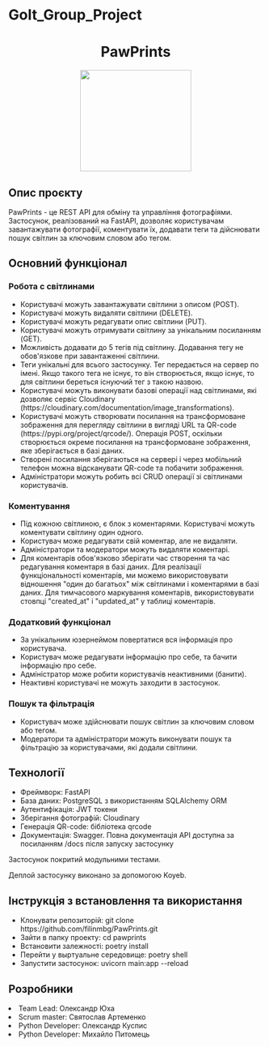 
# GoIt_Group_Project

<h1 align="center">PawPrints</h1> 

<p align="center">
  <img src="https://github.com/filinmbg/PawPrints/blob/main/image/pawprints.png" width="220" height="200" />
</p>
<h2>Опис проєкту</h2>
<a>PawPrints - це REST API для обміну та управління фотографіями. Застосунок, реалізований на FastAPI, дозволяє користувачам завантажувати фотографії, коментувати їх, додавати теги та дійснювати пошук світлин за ключовим словом або тегом.</a> 

<h2>Основний функціонал</h2>

<h3>Робота с світлинами</h3>
<ul>
  <li>Користувачі можуть завантажувати світлини з описом (POST).</li>
  <li>Користувачі можуть видаляти світлини (DELETE).</li>
  <li>Користувачі можуть редагувати опис світлини (PUT).</li>
  <li>Користувачі можуть отримувати світлину за унікальним посиланням (GET).</li>
  <li>Можливість додавати до 5 тегів під світлину. Додавання тегу не обов'язкове при завантаженні світлини.</li>
  <li>Теги унікальні для всього застосунку. Тег передається на сервер по імені. Якщо такого тега не існує, то він створюється, якщо існує, то для світлини береться існуючий тег з такою назвою.</li>
  <li>Користувачі можуть виконувати базові операції над світлинами, які дозволяє сервіс Cloudinary (https://cloudinary.com/documentation/image_transformations).</li>
  <li>Користувачі можуть створювати посилання на трансформоване зображення для перегляду світлини в вигляді URL та QR-code (https://pypi.org/project/qrcode/). Операція POST, оскільки створюється окреме посилання на трансформоване зображення, яке зберігається в базі даних.</li>
  <li>Створені посилання зберігаються на сервері і через мобільний телефон можна відсканувати QR-code та побачити зображення.</li>
  <li>Адміністратори можуть робить всі CRUD операції зі світлинами користувачів.</li>
</ul>

<h3>Коментування</h3>
<ul>
  <li>Під кожною світлиною, є блок з коментарями. Користувачі можуть коментувати світлину один одного.</li>
  <li>Користувач може редагувати свій коментар, але не видаляти.</li>
  <li>Адміністратори та модератори можуть видаляти коментарі.</li>
  <li>Для коментарів обов'язково зберігати час створення та час редагування коментаря в базі даних. Для реалізації функціональності коментарів, ми можемо використовувати відношення "один до багатьох" між світлинами і коментарями в базі даних. Для тимчасового маркування коментарів, використовувати стовпці "created_at" і "updated_at" у таблиці коментарів.</li>
</ul>

<h3>Додатковий функціонал</h3>
<ul>
  <li>За унікальним юзернеймом повертатися вся інформація про користувача.</li>
  <li>Користувач може редагувати інформацію про себе, та бачити інформацію про себе.</li> 
  <li>Адміністратор може робити користувачів неактивними (банити).</li> 
  <li>Неактивні користувачі не можуть заходити в застосунок.</li>
</ul>

<h3>Пошук та фільтрація</h3>
<ul>
 <li>Користувач може здійснювати пошук світлин за ключовим словом або тегом.</li>
 <li>Модератори та адміністратори можуть виконувати пошук та фільтрацію за користувачами, які додали світлини.</li>
</ul>

<h2>Технології</h2>
<ul>
  <li>Фреймворк: FastAPI</li>
  <li>База даних: PostgreSQL з використанням SQLAlchemy ORM</li>
  <li>Аутентифікація: JWT токени</li>
  <li>Зберігання фотографій: Cloudinary</li>
  <li>Генерація QR-code: бібліотека qrcode</li>
  <li>Документація: Swagger. Повна документація API доступна за посиланням /docs після запуску застосунку</li>
</ul>

<a>Застосунок покритий модульними тестами.</a>
<p>Деплой застосунку виконано за допомогою Koyeb.</p>

<h2>Інструкція з встановлення та використання</h2>
<ul>
  <li>Клонувати репозиторій: git clone https://github.com/filinmbg/PawPrints.git</li>
  <li>Зайти в папку проекту: cd pawprints</li>
  <li>Встановити залежності: poetry install</li>
  <li>Перейти у выртуальне середовище: poetry shell</li>
  <li>Запустити застосунок: uvicorn main:app --reload</li>
</ul>

<h2>Розробники</h2
<ul>
  <li>Team Lead: Олександр Юха</li>
  <li>Scrum master: Святослав Артеменко</li>
  <li>Python Developer: Олександр Куспис</li>
  <li>Python Developer: Михайло Питомець</li>
</ul>


